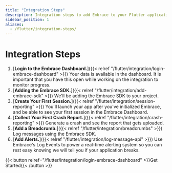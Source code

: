 ```yaml
---
title: "Integration Steps"
description: Integration steps to add Embrace to your Flutter application
sidebar_position: 1
aliases:
  - /flutter/integration-steps/
---
```


# Integration Steps

1. [**Login to the Embrace Dashboard.**]({{< relref "/flutter/integration/login-embrace-dashboard" >}}) Your data is available in the dashboard. It is important that you have this open while working on the integration to monitor progress.
1. [**Adding the Embrace SDK.**]({{< relref "/flutter/integration/add-embrace-sdk" >}}) We'll be adding the Embrace SDK to your project.
1. [**Create Your First Session.**]({{< relref "/flutter/integration/session-reporting" >}}) You'll launch your app after you've
   initialized Embrace, and be able to see your first session in the Embrace
   Dashboard.
1. [**Collect Your First Crash Report.**]({{< relref "/flutter/integration/crash-reporting" >}}) Generate a crash and see the report that
   gets uploaded.
1. [**Add a Breadcrumb.**]({{< relref "/flutter/integration/breadcrumbs" >}}) Log messages using the Embrace SDK.
1. [**Add Alerts.**]({{< relref "/flutter/integration/log-message-api" >}}) Use Embrace's Log Events to power a real-time alerting system so you can rest easy knowing we will tell you if your application breaks.

{{< button relref="/flutter/integration/login-embrace-dashboard" >}}Get Started{{< /button >}}
